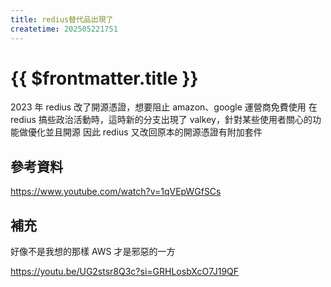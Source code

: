 ```yaml
---
title: redius替代品出現了
createtime: 202505221751
---
```


# {{ $frontmatter.title }}

2023 年 redius 改了開源憑證，想要阻止 amazon、google 運營商免費使用
在 redius 搞些政治活動時，這時新的分支出現了 valkey，針對某些使用者關心的功能做優化並且開源
因此 redius 又改回原本的開源憑證有附加套件

## 參考資料

https://www.youtube.com/watch?v=1qVEpWGfSCs

## 補充

好像不是我想的那樣 AWS 才是邪惡的一方

https://youtu.be/UG2stsr8Q3c?si=GRHLosbXcO7J19QF
